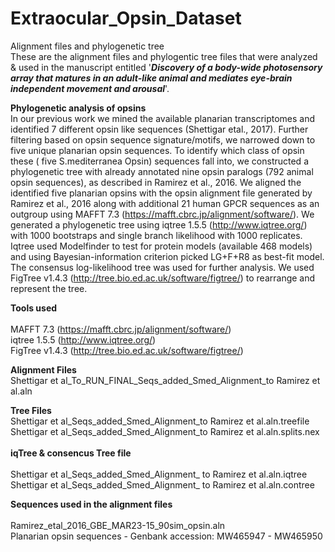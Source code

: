 # Extraocular_Opsin_Dataset
Alignment files and phylogenetic tree  
These are the alignment files and phylogentic tree files that were analyzed & used in the manuscript entitled '***Discovery of a body-wide photosensory array that matures in an adult-like animal and mediates eye-brain independent movement and arousal***'.

<b>Phylogenetic analysis of opsins</b><br/>
In our previous work we mined the available planarian transcriptomes and identified 7 different opsin like sequences (Shettigar etal., 2017). Further filtering based on opsin sequence signature/motifs, we narrowed down to five unique planarian opsin sequences. To identify which class of opsin these ( five S.mediterranea Opsin) sequences fall into, we constructed a phylogenetic tree with already annotated nine opsin paralogs (792 animal opsin sequences), as described in Ramirez et al., 2016. We aligned the identified five planarian opsins with the opsin alignment file generated by Ramirez et al., 2016 along with additional 21 human GPCR sequences as an outgroup using MAFFT 7.3 (https://mafft.cbrc.jp/alignment/software/). We generated a phylogenetic tree using iqtree 1.5.5 (http://www.iqtree.org/) with 1000 bootstraps and single branch likelihood with 1000 replicates. Iqtree used Modelfinder to test for protein models (available 468 models) and using Bayesian-information criterion picked LG+F+R8 as best-fit model. The consensus log-likelihood tree was used for further analysis. We used FigTree v1.4.3 (http://tree.bio.ed.ac.uk/software/figtree/) to rearrange and represent the tree.


<b>Tools used</b><br/><br/>
MAFFT 7.3 (<a>https://mafft.cbrc.jp/alignment/software/</a>)<br/>
iqtree 1.5.5 (<a>http://www.iqtree.org/</a>)<br/>
FigTree v1.4.3 (<a>http://tree.bio.ed.ac.uk/software/figtree/</a>)<br/>

<b> Alignment Files </b><br/>
Shettigar et al_To_RUN_FINAL_Seqs_added_Smed_Alignment_to Ramirez et al.aln<br/>

<b> Tree Files </b><br/>
Shettigar et al_Seqs_added_Smed_Alignment_to Ramirez et al.aln.treefile<br/>
Shettigar et al_Seqs_added_Smed_Alignment_to Ramirez et al.aln.splits.nex<br/><br/>
<b> iqTree & consencus Tree file </b><br/><br/>
Shettigar et al_Seqs_added_Smed_Alignment_ to Ramirez et al.aln.iqtree<br/>
Shettigar et al_Seqs_added_Smed_Alignment_ to Ramirez et al.aln.contree<br/>

<b>Sequences used in the alignment files </b><br/><br/>
Ramirez_etal_2016_GBE_MAR23-15_90sim_opsin.aln </br>
Planarian opsin sequences - Genbank accession: MW465947 - MW465950 </br></br>
